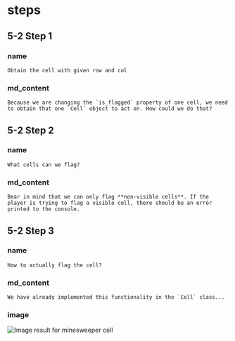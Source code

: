 # steps
## 5-2 Step 1
### name
```
Obtain the cell with given row and col
```
### md_content
```
Because we are changing the `is_flagged` property of one cell, we need to obtain that one `Cell` object to act on. How could we do that?
```
## 5-2 Step 2
### name
```
What cells can we flag?
```
### md_content
```
Bear in mind that we can only flag **non-visible cells**. If the player is trying to flag a visible cell, there should be an error printed to the console.
```
## 5-2 Step 3 
### name
```
How to actually flag the cell?
```
### md_content
```
We have already implemented this functionality in the `Cell` class...
```
### image

 ![Image result for minesweeper cell](https://i-cdn.phonearena.com/images/article/51145-image/Classic-Minesweeper-game-is-available-for-free-on-Android-and-iOS.jpg)